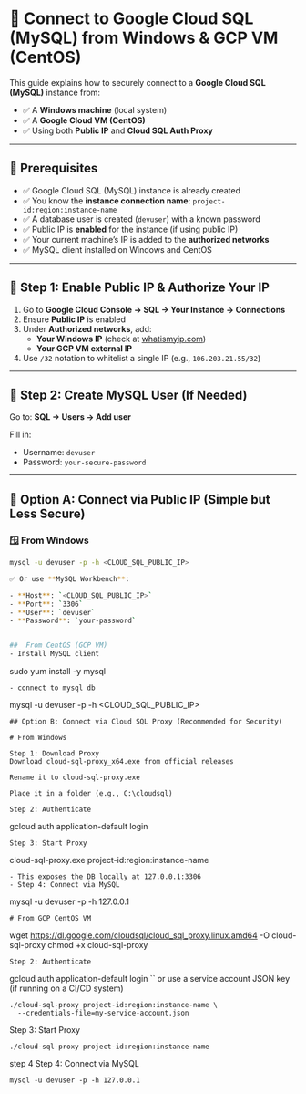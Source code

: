 # 🚀 Connect to Google Cloud SQL (MySQL) from Windows & GCP VM (CentOS)

This guide explains how to securely connect to a **Google Cloud SQL (MySQL)** instance from:

- ✅ A **Windows machine** (local system)
- ✅ A **Google Cloud VM (CentOS)**
- ✅ Using both **Public IP** and **Cloud SQL Auth Proxy**

---

## 📌 Prerequisites

- ✅ Google Cloud SQL (MySQL) instance is already created
- ✅ You know the **instance connection name**: `project-id:region:instance-name`
- ✅ A database user is created (`devuser`) with a known password
- ✅ Public IP is **enabled** for the instance (if using public IP)
- ✅ Your current machine’s IP is added to the **authorized networks**
- ✅ MySQL client installed on Windows and CentOS

---

## 🔹 Step 1: Enable Public IP & Authorize Your IP

1. Go to **Google Cloud Console → SQL → Your Instance → Connections**
2. Ensure **Public IP** is enabled
3. Under **Authorized networks**, add:
   - **Your Windows IP** (check at [whatismyip.com](https://whatismyip.com))
   - **Your GCP VM external IP**
4. Use `/32` notation to whitelist a single IP (e.g., `106.203.21.55/32`)

---

## 🔹 Step 2: Create MySQL User (If Needed)

Go to:
**SQL → Users → Add user**

Fill in:
- Username: `devuser`
- Password: `your-secure-password`

---

## 🔹 Option A: Connect via Public IP (Simple but Less Secure)

### 🪟 From Windows

```bash
mysql -u devuser -p -h <CLOUD_SQL_PUBLIC_IP>

✅ Or use **MySQL Workbench**:

- **Host**: `<CLOUD_SQL_PUBLIC_IP>`
- **Port**: `3306`
- **User**: `devuser`
- **Password**: `your-password`


##  From CentOS (GCP VM)
- Install MySQL client
```
sudo yum install -y mysql
```
- connect to mysql db
```
mysql -u devuser -p -h <CLOUD_SQL_PUBLIC_IP>
```
## Option B: Connect via Cloud SQL Proxy (Recommended for Security)

# From Windows

Step 1: Download Proxy
Download cloud-sql-proxy_x64.exe from official releases

Rename it to cloud-sql-proxy.exe

Place it in a folder (e.g., C:\cloudsql)

Step 2: Authenticate
```
gcloud auth application-default login
```
Step 3: Start Proxy
```
cloud-sql-proxy.exe project-id:region:instance-name
```
- This exposes the DB locally at 127.0.0.1:3306
- Step 4: Connect via MySQL
```
mysql -u devuser -p -h 127.0.0.1
```
# From GCP CentOS VM
```
wget https://dl.google.com/cloudsql/cloud_sql_proxy.linux.amd64 -O cloud-sql-proxy
chmod +x cloud-sql-proxy
```
Step 2: Authenticate
```
gcloud auth application-default login
``
or
use a service account JSON key (if running on a CI/CD system)
```
./cloud-sql-proxy project-id:region:instance-name \
  --credentials-file=my-service-account.json
```
Step 3: Start Proxy
```
./cloud-sql-proxy project-id:region:instance-name
```
step 4 Step 4: Connect via MySQL
```
mysql -u devuser -p -h 127.0.0.1
```
